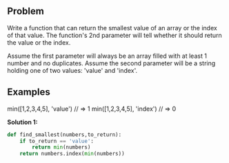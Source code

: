 ## Problem

Write a function that can return the smallest value of an array or the index of that value. The function's 2nd parameter will tell whether it should return the value or the index.

Assume the first parameter will always be an array filled with at least 1 number and no duplicates. Assume the second parameter will be a string holding one of two values: 'value' and 'index'.

## Examples

min([1,2,3,4,5], 'value') // => 1
min([1,2,3,4,5], 'index') // => 0

**Solution 1:**

```python
def find_smallest(numbers,to_return):
    if to_return == 'value':
        return min(numbers)
    return numbers.index(min(numbers))
```
